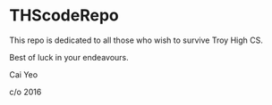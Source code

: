 # THScodeRepo

This repo is dedicated to all those who wish to survive Troy High CS.

Best of luck in your endeavours.

Cai Yeo

c/o 2016

